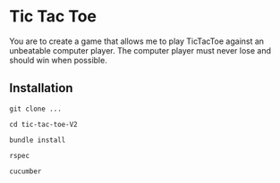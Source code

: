 # Tic Tac Toe

You are to create a game that allows me to play TicTacToe against an unbeatable computer player.  The computer player must never lose and should win when possible.

## Installation
`git clone ...`

`cd tic-tac-toe-V2`

`bundle install`

`rspec`

`cucumber`
